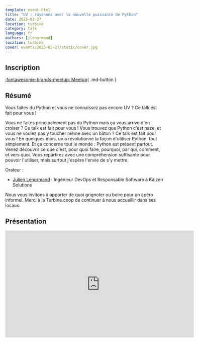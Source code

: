 ```yaml
---
template: event.html
title: "UV : rayonnez avec la nouvelle puissance de Python"
date: 2025-03-27
location: turbine
category: talk
language: fr
authors: [jlenormand]
location: turbine
cover: events/2025-03-27/static/cover.jpg
---
```


## Inscription

[:fontawesome-brands-meetup: Meetup](https://www.meetup.com/groupe-dutilisateurs-python-grenoble/events/306664158/){ .md-button }

## Résumé

Vous faites du Python et vous ne connaissez pas encore UV ? Ce talk est fait pour vous !

Vous ne faites principalement pas du Python mais ça vous arrive d'en croiser ? Ce talk est fait pour vous !
Vous trouvez que Python c'est naze, et vous ne voulez pas y toucher même avec un bâton ? Ce talk est fait pour vous !
En quelques mois, uv a révolutionné la façon d'utiliser Python, tout simplement. Et ça concerne tout le monde : Python est présent partout.
Venez découvrir ce que c'est, pour quoi faire, pourquoi, par qui, comment, et vers quoi.
Vous repartirez avec une compréhension suffisante pour pouvoir l'utiliser, mais surtout j'espère l'envie de s'y mettre.

Orateur :

- [Julien Lenormand](https://sessionize.com/lenormand-julien/) : Ingénieur DevOps et Responsable Software à Kaizen Solutions

Nous vous invitons à apporter de quoi grignoter ou boire pour un apéro informel.
Merci à la Turbine.coop de continuer à nous accueillir dans ses locaux.

## Présentation

<iframe
  src="https://www.lenormand-julien.fr/talks/Human%20Talks%20Grenoble%20D%C3%A9cembre%202024%20-%20uv%20-%20la%20r%C3%A9volution%20pour%20Python.html#/title-slide"
  width="600"
  height="340"
  scrolling="no"
  frameborder="0"
  webkitallowfullscreen
  mozallowfullscreen
  allowfullscreen
></iframe>